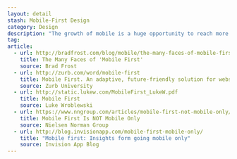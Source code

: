 ```yaml
---
layout: detail
stash: Mobile-First Design
category: Design
description: "The growth of mobile is a huge opportunity to reach more people than ever. By starting mobile first with your responsive website you are able to make the tough decisions about the content. The constraints of the mobile medium force us to focus on what really matters."
tag:
article:
  - url: http://bradfrost.com/blog/mobile/the-many-faces-of-mobile-first/
    title: The Many Faces of 'Mobile First'
    source: Brad Frost
  - url: http://zurb.com/word/mobile-first
    title: Mobile First. An adaptive, future-friendly solution for website design.
    source: Zurb University
  - url: http://static.lukew.com/MobileFirst_LukeW.pdf
    title: Mobile First
    source: Luke Wroblewski
  - url: https://www.nngroup.com/articles/mobile-first-not-mobile-only/
    title: Mobile First Is NOT Mobile Only
    source: Nielsen Norman Group
  - url: http://blog.invisionapp.com/mobile-first-mobile-only/
    title: "Mobile first: Insights form going mobile only"
    source: Invision App Blog
---
```

